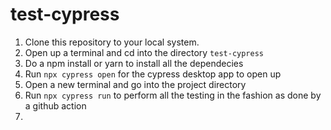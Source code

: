 # test-cypress

1. Clone this repository to your local system.
2. Open up a terminal and cd into the directory `test-cypress`
3. Do a npm install or yarn to install all the dependecies
4. Run `npx cypress open` for the cypress desktop app to open up
5. Open a new terminal and go into the project directory
6. Run `npx cypress run` to perform all the testing in the fashion as done by a github action
7. 
